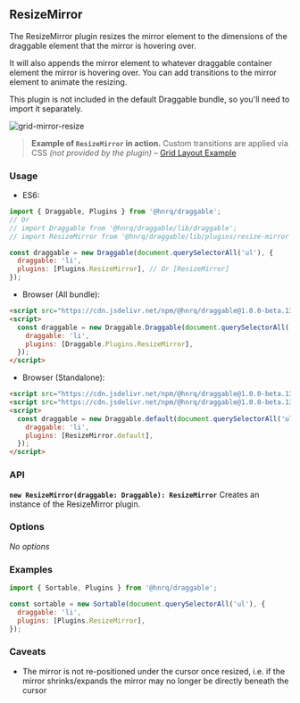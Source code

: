 ## ResizeMirror

The ResizeMirror plugin resizes the mirror element to the dimensions of the draggable element that the mirror is hovering over.

It will also appends the mirror element to whatever draggable container element the mirror is hovering over.
You can add transitions to the mirror element to animate the resizing.

This plugin is not included in the default Draggable bundle, so you'll need to import it separately.

![grid-mirror-resize](https://user-images.githubusercontent.com/643944/39401902-197a93d4-4b1f-11e8-8e2a-9c3070a6fb95.gif)

> **Example of `ResizeMirror` in action.** Custom transitions are applied via CSS _(not provided by the plugin)_ – [Grid Layout Example](https://shopify.github.io/draggable/examples/grid-layout.html)

### Usage

- ES6:

```js
import { Draggable, Plugins } from '@hnrq/draggable';
// Or
// import Draggable from '@hnrq/draggable/lib/draggable';
// import ResizeMirror from '@hnrq/draggable/lib/plugins/resize-mirror';

const draggable = new Draggable(document.querySelectorAll('ul'), {
  draggable: 'li',
  plugins: [Plugins.ResizeMirror], // Or [ResizeMirror]
});
```

- Browser (All bundle):

```html
<script src="https://cdn.jsdelivr.net/npm/@hnrq/draggable@1.0.0-beta.13/lib/draggable.bundle.js"></script>
<script>
  const draggable = new Draggable.Draggable(document.querySelectorAll('ul'), {
    draggable: 'li',
    plugins: [Draggable.Plugins.ResizeMirror],
  });
</script>
```

- Browser (Standalone):

```html
<script src="https://cdn.jsdelivr.net/npm/@hnrq/draggable@1.0.0-beta.13/lib/draggable.js"></script>
<script src="https://cdn.jsdelivr.net/npm/@hnrq/draggable@1.0.0-beta.13/lib/plugins/resize-mirror.js"></script>
<script>
  const draggable = new Draggable.default(document.querySelectorAll('ul'), {
    draggable: 'li',
    plugins: [ResizeMirror.default],
  });
</script>
```

### API

**`new ResizeMirror(draggable: Draggable): ResizeMirror`**
Creates an instance of the ResizeMirror plugin.

### Options

_No options_

### Examples

```js
import { Sortable, Plugins } from '@hnrq/draggable';

const sortable = new Sortable(document.querySelectorAll('ul'), {
  draggable: 'li',
  plugins: [Plugins.ResizeMirror],
});
```

### Caveats

- The mirror is not re-positioned under the cursor once resized, i.e. if the mirror shrinks/expands the mirror may no longer be directly beneath the cursor
